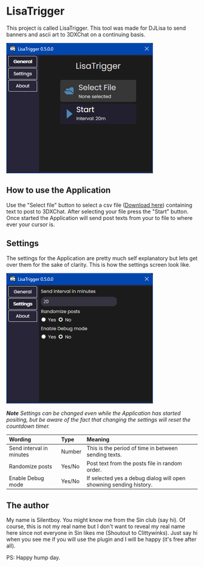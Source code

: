 # LisaTrigger

This project is called LisaTrigger. This tool was made for DJLisa to send banners and ascii art to 3DXChat on a continuing basis.
<br/>

![](screenshot.png)


## How to use the Application

Use the "Select file" button to select a csv file (<a id="raw-url" href="Example.csv">Download here</a>)
containing text to post to 3DXChat. After selecting your file press the "Start" button.
Once started the Application will send post texts from your to file to where ever your cursor is.


## Settings

The settings for the Application are pretty much self explanatory but lets get over them for the sake of clarity.
This is how the settings screen look like.

![abc](settings.png)


****Note*** Settings can be changed even while the Application has started positing, but be aware of the fact that changing the settings will reset the countdown timer.*

| 	Wording                  | Type	   | 	Meaning                                                           |
|:--------------------------|:--------|:-------------------------------------------------------------------|	
| Send interval in minutes  | 	Number | This is the period of time in between sending texts.	              |  
| Randomize posts           | 	Yes/No | Post text from the posts file in random order.	                    |  
| Enable Debug mode         | 	Yes/No | If selected yes a debug dialog will open showning sending history. |  

## The author

My name is Silentboy. You might know me from the Sin club (say hi). Of course, this is not my real name but I don't want to reveal my real name here since not everyone in Sin likes me (Shoutout to Clittywinks). Just say hi when you see me if you will use the plugin and I will be happy (it's free after all).

PS: Happy hump day.
